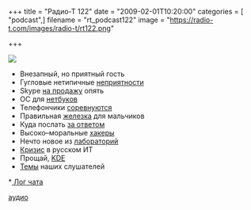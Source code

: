 +++
title = "Радио-Т 122"
date = "2009-02-01T10:20:00"
categories = [ "podcast",]
filename = "rt_podcast122"
image = "https://radio-t.com/images/radio-t/rt122.png"

+++

![](https://radio-t.com/images/radio-t/rt122.png)

- Внезапный, но приятный гость
- Гугловые нетипичные [неприятности](http://www.techcrunch.com/2009/01/31/google-flags-whole-internet-as-malware/)
- Skype [на продажу](http://business.compulenta.ru/398035/) опять
- ОС для [нетбуков](http://www.crunchgear.com/2009/01/30/intels-new-os-for-netbooks/)
- Телефончики [соревнуются](http://www.engadget.com/2009/01/29/days-to-1-million-the-smartphone-wars/)
- Правильная [железка](http://www.engadget.com/2009/01/28/buffalo-rolls-out-7-inch-usb-external-display/) для мальчиков
- Куда послать [за ответом](http://habrahabr.ru/blogs/google/50374/)
- Высоко–моральные [хакеры](http://habrahabr.ru/blogs/infosecurity/50590/)
- Нечто новое из [лабораторий](http://net.compulenta.ru/398323/)
- [Кризис](http://webplanet.ru/news/business/2009/01/30/it_shortering.html) в русском ИТ
- Прощай, [KDE](http://www.opennet.ru/opennews/art.shtml?num=19972)
- [Темы](/p/2009/01/28/prep-122/) наших слушателей


*[ Лог чата](http://chat.radio-t.com/logs/radio-t-122.html)

[аудио](https://cdn.radio-t.com/rt_podcast122.mp3)
<audio src="https://cdn.radio-t.com/rt_podcast122.mp3" preload="none"></audio>
